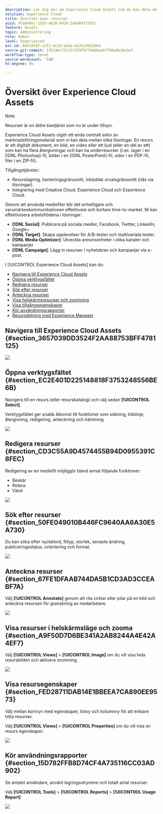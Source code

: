 ```yaml
---
description: Lär dig mer om Experience Cloud Assets som du kan dela mellan olika lösningar.
solution: Experience Cloud
title: Översikt över resurser
uuid: 97a849ec-1555-4630-9416-2ab484373f5c
feature: Assets
topic: Administrering
role: Admin
level: Experienced
exl-id: 643c878f-c2f3-4c1d-ae3e-6a75c95520b4
source-git-commit: 1fb1abc7311573f976f7e6b6ae67f60ada10a3e7
workflow-type: tm+mt
source-wordcount: '330'
ht-degree: 0%

---
```


# Översikt över Experience Cloud Assets

>[!NOTE]
>
>Resurser är en äldre bastjänst som nu är under tillsyn.

Experience Cloud Assets utgör ett enda centralt arkiv av marknadsföringsmaterial som ni kan dela mellan olika lösningar. En resurs är ett digitalt dokument, en bild, en video eller ett ljud (eller en del av ett) som kan ha flera återgivningar och kan ha underresurser (t.ex. lager i en [!DNL Photoshop]-fil, bilder i en [!DNL PowerPoint]-fil, sidor i en PDF-fil, filer i en ZIP-fil).

Tillgångstjänster:

* Resurslagring, hanteringsgränssnitt, inbäddat urvalsgränssnitt (nås via lösningar).
* Integrering med Creative Cloud, Experience Cloud och Experience Cloud.

Genom att använda mediefiler blir det enhetligare och varumärkeskommunikationen effektivare och kortare time-to-market. Ni kan effektivisera arbetsflödena i lösningar:

* **[!DNL Social]**: Publicera på sociala medier, Facebook, Twitter, LinkedIn, Google+
* **[!DNL Target]**: Skapa upplevelser för A/B-tester och multivariata tester.
* **[!DNL Media Optimizer]**: Utveckla annonsenheter i olika kanaler och kampanjer
* **[!DNL Campaign]**: Lägg in resurser i nyhetsbrev och kampanjer via e-post.

I [!UICONTROL Experience Cloud Assets] kan du:

* [Navigera till Experience Cloud Assets](experience-cloud-assets.md#section_3657039DD3524F2AA88753BFF4781125)
* [Öppna verktygsfältet](experience-cloud-assets.md#section_EC2E401D225148818F3753248556BE6B)
* [Redigera resurser](experience-cloud-assets.md#section_CD3C55A9D4574455B94D0955391C8FEC)
* [Sök efter resurser](experience-cloud-assets.md#section_50FE049010B446FC9640AA6A30E5A730)
* [Anteckna resurser](experience-cloud-assets.md#section_67FE1DFAAB744DA5B1CD3AD3CCEABF7A)
* [Visa helskärmsresurser och zoomning](experience-cloud-assets.md#section_A9F50D7D6BE341A2AB8244A4E42A4EF7)
* [Visa tillgångsegenskaper](experience-cloud-assets.md#section_FED28711DAB14E1BBEEA7CA890EE9573)
* [Kör användningsrapporter](experience-cloud-assets.md#section_15D782FFB8D74CF4A735116CC03AD902)
* [Resursdelning med Experience Manager](experience-cloud-assets.md#section_45C1B72F4D274F54BC6CCB64D2580AC5)

## Navigera till Experience Cloud Assets {#section_3657039DD3524F2AA88753BFF4781125}

![](assets/asset-nav.png)

## Öppna verktygsfältet {#section_EC2E401D225148818F3753248556BE6B}

Navigera till en resurs (eller resurskatalog) och välj sedan **[!UICONTROL Select]**.

Verktygsfältet ger snabb åtkomst till funktioner som sökning, tidslinje, återgivning, redigering, anteckning och hämtning.

![](assets/asset-tools.png)

## Redigera resurser {#section_CD3C55A9D4574455B94D0955391C8FEC}

Redigering av en mediefil möjliggör bland annat följande funktioner:

* Beskär
* Rotera
* Vänd

![](assets/asset-edit.png)

## Sök efter resurser {#section_50FE049010B446FC9640AA6A30E5A730}

Du kan söka efter nyckelord, filtyp, storlek, senaste ändring, publiceringsstatus, orientering och format.

![](assets/asset-search.png)

## Anteckna resurser {#section_67FE1DFAAB744DA5B1CD3AD3CCEABF7A}

Välj **[!UICONTROL Annotate]** genom att rita cirklar eller pilar på en bild och anteckna resursen för granskning av medarbetare.

![](assets/assets-annotate.png)

## Visa resurser i helskärmsläge och zooma {#section_A9F50D7D6BE341A2AB8244A4E42A4EF7}

Välj **[!UICONTROL Views]** > **[!UICONTROL Image]** om du vill visa hela resursbilden och aktivera zoomning.

![](assets/asset-zoom.png)

## Visa resursegenskaper {#section_FED28711DAB14E1BBEEA7CA890EE9573}

Välj mellan kortvyn med egenskaper, listvy och kolumnvy för att enklare hitta resurser.

Välj **[!UICONTROL Views]** > **[!UICONTROL Properties]** om du vill visa en resurs egenskaper:

![](assets/asset-properties.png)

## Kör användningsrapporter {#section_15D782FFB8D74CF4A735116CC03AD902}

Se antalet användare, använt lagringsutrymme och totalt antal resurser.

Välj **[!UICONTROL Tools]** > **[!UICONTROL Reports]** > **[!UICONTROL Usage Report]**

![](assets/assets-usage-report.png)
